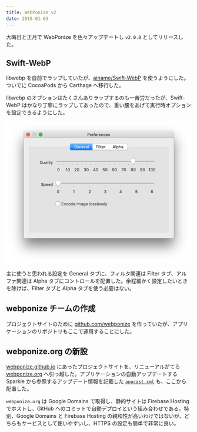 ```yaml
---
title: WebPonize v2
date: 2018-01-03
---
```


大晦日と正月で WebPonize を色々アップデートし `v2.0.0` としてリリースした。

## Swift-WebP

libwebp を自前でラップしていたが、[ainame/Swift-WebP](https://github.com/ainame/Swift-WebP) を使うようにした。ついでに CocoaPods から Carthage へ移行した。

libwebp のオプションはたくさんありラップするのも一苦労だったが、Swift-WebP はかなり丁寧にラップしてあったので、重い腰をあげて実行時オプションを設定できるようにした。

![WebPonizeの設定画面](/img/posts/2018/webponize-v2/preferences.png)

主に使うと思われる設定を General タブに、フィルタ関連は Filter タブ、アルファ関連は Alpha タブにコントロールを配置した。余程細かく設定したいときを除けば、Filter タブと Alpha タブを使う必要はない。

## webponize チームの作成

プロジェクトサイトのために [github.com/webponize](https://github.com/webponize) を作っていたが、アプリケーションのリポジトリもここで運用することにした。

## webponize.org の新設

[webponize.github.io](https://webponize.github.io) にあったプロジェクトサイトを、リニューアルがてら [webponize.org](https://webponize.org) へ引っ越した。アプリケーションの自動アップデートする Sparkle から参照するアップデート情報を記載した [`appcast.xml`](https://webponize.org/appcast.xml) も、ここから配置した。

`webponize.org` は Google Domains で取得し、静的サイトは Firebase Hosting でホストし、GitHub へのコミットで自動デプロイという組み合わせである。特別、Google Domains と Firebase Hosting の親和性が高いわけではないが、どちらもサービスとして使いやすいし、HTTPS の設定も簡単で非常に良い。
